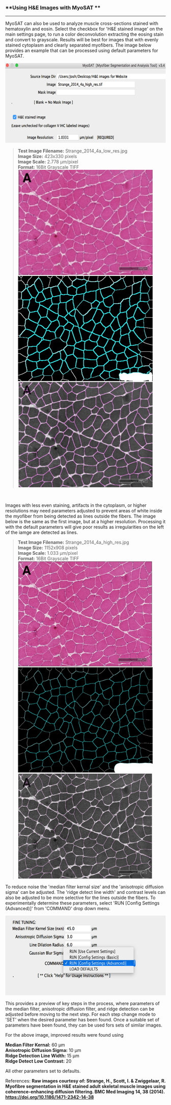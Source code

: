### **Using H&E Images with MyoSAT **
___

MyoSAT can also be used to analyze muscle cross-sections stained with hematoxylin and eosin. Select the checkbox for 'H&E stained image' on the main settings page, to run a color deconvolution extracting the eosing stain and convert to grayscale. Results will be best for images that with evenly stained cytoplasm and clearly separated myofibers. The image below provides an example that can be processed using default parameters for MyoSAT.

<img src="img/Tutorial_H&E_settings_1.tif" alt="H&E_settings_1"
	title="H&E checkbox" width="661" height="250" />
<br>
> **Test Image Filename:**   Strange_2014_4a_low_res.jpg <br>
> **Image Size:**            423x330 pixels  <br>
> **Image Scale:**           2.778 µm/pixel  <br>
> **Format:**                16Bit Grayscale TIFF <br> 
>![](img/Strange_2014_4a_low_res.jpg)
>![](img/Strange_2014_4a_low_res_SEGMENTATION_RESULT.jpg)
>![](img/Strange_2014_4a_low_res_SEGMENTED_IMAGE.jpg)
<br>

Images with less even staining, artifacts in the cytoplasm, or higher resolutions may need parameters adjusted to prevent areas of white inside the myofiber from being detected as lines outside the fibers.
The image below is the same as the first image, but at a higher resolution. Processing it with the default parameters will give poor results as irregularities on the left of the iamge are detected as lines.

> **Test Image Filename:**   Strange_2014_4a_high_res.jpg <br>
> **Image Size:**            1152x908 pixels  <br>
> **Image Scale:**           1.033 µm/pixel  <br>
> **Format:**                16Bit Grayscale TIFF <br> 
><img src="img/Strange_2014_4a_high_res.jpg" alt="Strange_2014"
	title="Strange_2014" width="423" height="330" />
><img src="img/Strange_2014_4a_high_res_SEGMENTATION_RESULT.jpg" alt="Strange_2014"
	title="Strange_2014" width="423" height="330" />
><img src="img/Strange_2014_4a_high_res_SEGMENTED_IMAGE.jpg" alt="Strange_2014"
	title="Strange_2014" width="423" height="330" />	


To reduce noise the 'median filter kernal size' and the 'anisotropic diffusion sigma' can be adjusted. The 'ridge detect line width' and contrast levels can also be adjusted to be more selective for the lines outside the fibers.
To experimentally determine these parameters, select 'RUN [Config Settings (Advanced)]' from 'COMMAND' drop down menu.

<img src="img/Tutorial_H&E_settings_2.tif" alt="H&E_settings1"
	title="H&E checkbox" width="661" height="250" />

This provides a preview of key steps in the process, where parameters of the median filter, anisotropic diffusion filter, and ridge detection can be adjusted before moving to the next step. For each step change mode to 'SET' when the desired parameter has been found. Once a suitable set of parameters have been found, they can be used fors sets of similar images. 


For the above image, improved results were found using

**Median Filter Kernal:** 60 µm <br>
**Anisotropic Diffusion Sigma:** 10 µm <br>
**Ridge Detection Line Width:** 15 µm <br>
**Ridge Detect Low Contrast:** 20 <br>

All other parameters set to defaults.

References: <b><b>
Raw images courtesy of:
Strange, H., Scott, I. & Zwiggelaar, R. Myofibre segmentation in H&E stained adult skeletal muscle images using coherence-enhancing diffusion filtering. BMC Med Imaging 14, 38 (2014). https://doi.org/10.1186/1471-2342-14-38
